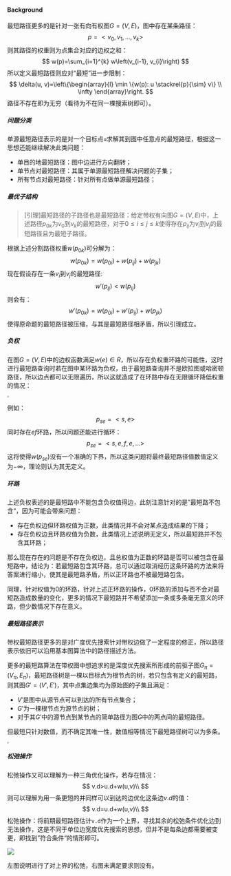 #### Background

最短路径更多的是针对一张有向有权图$G=(V,E)$，图中存在某条路径：
$$
p=<v_0,v_1,...,v_k>
$$
则其路径的权重则为点集合对应的边权之和：
$$
w(p)=\sum_{i=1}^{k} w\left(v_{i-1}, v_{i}\right)
$$
所以定义最短路径则应对“最短”进一步限制：
$$
\delta(u, v)=\left\{\begin{array}{l}
\min \{w(p): u \stackrel{p}{\sim} v\} \\
\infty
\end{array}\right.
$$
路径不存在即为无穷（看待为不在同一棵搜索树即可）。

##### 问题分类

单源最短路径表示的是对一个目标点`u`求解其到图中任意点的最短路径，根据这一思想还能继续解决此类问题：

- 单目的地最短路径：图中边进行方向翻转；
- 单节点对最短路径：其属于单源最短路径解决问题的子集；
- 所有节点对最短路径：针对所有点做单源最短路径；

##### 最优子结构

> [引理]最短路径的子路径也是最短路径：给定带权有向图$G=(V,E)$中，上述路径$p_{0k}$为$v_0$到$v_k$的最短路径，对于$0\le i\le j\le k$使得存在$p_{ij}$为$v_i$到$v_j$的最短路径且为最短子路径。

根据上述分割路径权重$w(p_{0k})$可分解为：
$$
w(p_{0k})=w\left(p_{0 i}\right)+w\left(p_{i j}\right)+w\left(p_{j k}\right)
$$
现在假设存在一条$v_i$到$v_j$的最短路径:
$$
w'(p_{ij})<w(p_{ij})
$$
则会有：
$$
w'(p_{0k})=w\left(p_{0 i}\right)+w'\left(p_{i j}\right)+w\left(p_{j k}\right)
$$
使得原命题的最短路径被压缩，与其是最短路径相矛盾，所以引理成立。

##### 负权

在图$G=(V,E)$中的边权函数满足$w(e)\in R$，所以存在负权重环路的可能性，这时进行最短路查询时若在图中某环路为负权，由于最短路查询并不是欧拉图或哈密顿路径，所以边点都可以无限遍历，所以这就造成了在环路中存在无限循环降低权重的情况：

<img src="C:\Users\SSW\Desktop\-.png" style="zoom:25%;" />

例如：
$$
p_{se}=<s,e>
$$
同时存在$ef$环路，所以问题还能进行循环：
$$
p_{se}=<s,e,f,e,...>
$$
这将使得$w(p_{se})$没有一个准确的下界，所以这类问题将最终最短路径值数值定义为$-\infty$，理论则认为其无定义。

##### 环路

上述负权表述的是最短路中不能包含负权值得边，此刻注意针对的是”最短路不包含“，因为可能会带来问题：

- 存在负权边但环路权值为正数，此类情况并不会对某点造成结果的下降；
- 存在负权边且环路权值为负数，此类情况上述说明无定义，所以最短路并不包含其环路；

那么现在存在的问题是不存在负权边，且总权值为正数的环路是否可以被包含在最短路中，结论为：若最短路包含其环路，总可以通过取消经历这条环路的方法来将答案进行缩小，使其是最短路矛盾，所以正环路也不被最短路包含。

同理，针对权值为0的环路，针对上述正环路的操作，0环路的添加与否不会对最短路造成数量的变化，更多的情况下最短路并不希望添加一条或多条毫无意义的环路，但少数情况下存在意义。

##### 最短路径表示

带权最短路径更多的是对广度优先搜索针对带权边做了一定程度的修正，所以路径表示依旧可以沿用基本图算法中的路径描述方法。

更多的最短路算法在带权图中想追求的是深度优先搜索所形成的前驱子图$G_\pi=(V_\pi,E_\pi)$，最短路径树是一棵以目标点为根节点的树，若只包含有定义的最短路，则其图$G'=(V',E')$，其中点集边集均为原始图的子集且满足：

- $V'$是图中从源节点可以到达的所有节点集合；
- $G'$为一棵根节点为源节点的树；
- 对于其$G'$中的源节点到某节点的简单路径为图$G$中的两点间的最短路径。

但最短只针对数值，而不确定其唯一性，数值相等情况下最短路径树可以为多条。

<img src="C:\Users\SSW\Desktop\ba.png" style="zoom:25%;" />

##### 松弛操作

松弛操作又可以理解为一种三角优化操作，若存在情况：
$$
v.d>u.d+w(u,v)\\
$$
则可以理解为用一条更短的并同样可以到达的边优化这条边$v.d$的值：
$$
v.d=u.d+w(u,v)\\
$$
松弛操作：将前期最短路径估计`v.d`作为一个上界，寻找其余的松弛条件优化边到无法操作，这是不同于单位边宽度优先搜索的思想，但并不是每条边都需要被变更，即找到”符合条件“的情形即可。

![](C:\Users\SSW\Desktop\s.png)

左图说明进行了对上界的松弛，右图未满足要求则没有。